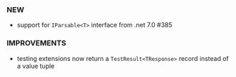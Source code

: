 ### NEW
- support for `IParsable<T>` interface from .net 7.0 #385

### IMPROVEMENTS
- testing extensions now return a `TestResult<TResponse>` record instead of a value tuple
